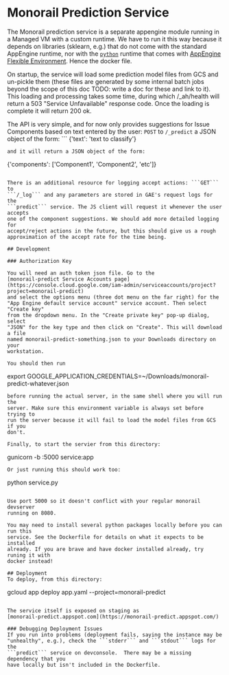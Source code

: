# Monorail Prediction Service

The Monorail prediction service is a separate appengine module running in a
Managed VM with a custom runtime.  We have to run it this way because it depends
on libraries (sklearn, e.g.) that do not come with the standard AppEngine
runtime, nor with the
[```python```](https://cloud.google.com/appengine/docs/flexible/python/) runtime
that comes with [AppEngine Flexible
Environment](https://cloud.google.com/appengine/docs/flexible/). Hence the
docker file.

On startup, the service will load some prediction model files from GCS and
un-pickle them (these files are generated by some internal batch jobs beyond the
scope of this doc TODO: write a doc for these and link to it). This loading and
processing takes some time, during which /_ah/health will return a 503 "Service
Unfavailable" response code.  Once the loading is complete it will return 200
ok.

The API is very simple, and for now only provides suggestions for Issue
Components based on text entered by the user: ```POST``` to ```/_predict``` a
JSON object of the form: ```
{'text': 'text to classify'}
```
and it will return a JSON object of the form:
```
{'components': ['Component1', 'Component2', 'etc']}
```

There is an additional resource for logging accept actions: ```GET``` to
```/_log``` and any parameters are stored in GAE's request logs for the
```predict``` service. The JS client will request it whenever the user accepts
one of the component suggestions. We should add more detailed logging for
accept/reject actions in the future, but this should give us a rough
approximation of the accept rate for the time being.

## Development

### Authorization Key

You will need an auth token json file. Go to the 
[monorail-predict Service Accounts page](https://console.cloud.google.com/iam-admin/serviceaccounts/project?project=monorail-predict)
and select the options menu (three dot menu on the far right) for the
"App Engine default service account" service account. Then select "Create key"
from the dropdown menu. In the "Create private key" pop-up dialog, select
"JSON" for the key type and then click on "Create". This will download a file
named monorail-predict-something.json to your Downloads directory on your
workstation. 

You should then run
```
export GOOGLE_APPLICATION_CREDENTIALS=~/Downloads/monorail-predict-whatever.json
```
before running the actual server, in the same shell where you will run the
server. Make sure this environment variable is always set before trying to
run the server because it will fail to load the model files from GCS if you
don't.

Finally, to start the servier from this directory:
```
gunicorn -b :5000 service:app
```
Or just running this should work too:
```
python service.py
```

Use port 5000 so it doesn't conflict with your regular monorail devserver
running on 8080.

You may need to install several python packages locally before you can run this
service. See the Dockerfile for details on what it expects to be installed
already. If you are brave and have docker installed already, try runing it with
docker instead!

## Deployment
To deploy, from this directory:

```
gcloud app deploy app.yaml --project=monorail-predict
```

The service itself is exposed on staging as
[monorail-predict.appspot.com](https://monorail-predict.appspot.com/)

### Debugging Deployment Issues
If you run into problems (deployment fails, saying the instance may be
"unhealthy", e.g.), check the ```stderr``` and ```stdout``` logs for the
```predict``` service on devconsole.  There may be a missing dependency that you
have locally but isn't included in the Dockerfile.


